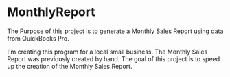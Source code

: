 # MonthlyReport

The Purpose of this project is to generate a Monthly Sales Report using data from QuickBooks Pro. 

I'm creating this program for a local small business. The Monthly Sales Report was previously created by hand.
The goal of this project is to speed up the creation of the Monthly Sales Report.
